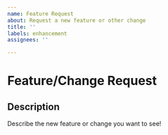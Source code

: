 ```yaml
---
name: Feature Request
about: Request a new feature or other change
title: ''
labels: enhancement
assignees: ''

---
```


# Feature/Change Request #

## Description ##

Describe the new feature or change you want to see!
